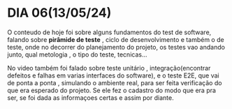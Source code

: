 # DIA 06(13/05/24)

O conteudo de hoje foi sobre alguns fundamentos do test de software, falando sobre **pirâmide de teste** , ciclo de desenvolvimento e também o de teste, onde no decorrer do planejamento do projeto, os testes vao andando junto, qual metologia , o tipo do teste, tecnicas...

No video também foi falado sobre teste unitário , integração(encontrar defeitos e falhas em varias interfaces do software), e o teste E2E, que vai de ponta a ponta , simulando o ambiente real, para ser feita verificação do que era esperado do projeto.
Se ele fez o cadastro do modo que era pra ser, se foi dada as informaçoes certas e assim por diante.